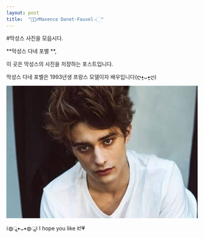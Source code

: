 ```yaml
---
layout: post
title:  "🙍🏻‍♂️Maxence Danet-Fauvel👈🏻"
---
```




#막성스 사진을 모읍시다.


**막성스 다네 포벨 **,

이 곳은 막성스의 사진을 저장하는 포스트입니다. 

막성스 다네 포벨은 1993년생 프랑스 모델이자 배우입니다(ღ•͈ᴗ•͈ღ)

![막성스.jpg](/assets/images/막성스.jpg)

꒰◍ॢ•ᴗ•◍ॢ꒱
I hope you like it!💗
